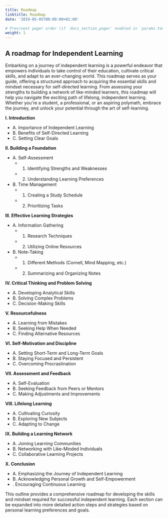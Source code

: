 ```yaml
---
title: Roadmap
linktitle: Roadmap
date: '2019-05-05T00:00:00+01:00'

# Prev/next pager order (if `docs_section_pager` enabled in `params.toml`)
weight: 1
---
```


##  A roadmap for Independent Learning

Embarking on a journey of independent learning is a powerful endeavor that empowers individuals to take control of their education, cultivate critical skills, and adapt to an ever-changing world. This roadmap serves as your guide, offering a structured approach to acquiring the essential skills and mindset necessary for self-directed learning. From assessing your strengths to building a network of like-minded learners, this roadmap will help you navigate the exciting path of lifelong, independent learning. Whether you're a student, a professional, or an aspiring polymath, embrace the journey, and unlock your potential through the art of self-learning.

**I. Introduction**
   * A. Importance of Independent Learning
   * B. Benefits of Self-Directed Learning
   * C. Setting Clear Goals
   
**II. Building a Foundation**
   * A. Self-Assessment
      * 1. Identifying Strengths and Weaknesses
      * 2. Understanding Learning Preferences
   * B. Time Management
      * 1. Creating a Study Schedule
      * 2. Prioritizing Tasks
   
**III. Effective Learning Strategies**
   * A. Information Gathering
      * 1. Research Techniques
      * 2. Utilizing Online Resources
   * B. Note-Taking
      * 1. Different Methods (Cornell, Mind Mapping, etc.)
      * 2. Summarizing and Organizing Notes
   
**IV. Critical Thinking and Problem Solving**
   * A. Developing Analytical Skills
   * B. Solving Complex Problems
   * C. Decision-Making Skills
   
**V. Resourcefulness**
   * A. Learning from Mistakes
   * B. Seeking Help When Needed
   * C. Finding Alternative Resources
   
**VI. Self-Motivation and Discipline**
   * A. Setting Short-Term and Long-Term Goals
   * B. Staying Focused and Persistent
   * C. Overcoming Procrastination
   
**VII. Assessment and Feedback**
   * A. Self-Evaluation
   * B. Seeking Feedback from Peers or Mentors
   * C. Making Adjustments and Improvements
   
**VIII. Lifelong Learning**
   * A. Cultivating Curiosity
   * B. Exploring New Subjects
   * C. Adapting to Change
   
**IX. Building a Learning Network**
   * A. Joining Learning Communities
   * B. Networking with Like-Minded Individuals
   * C. Collaborative Learning Projects
   
**X. Conclusion**
   * A. Emphasizing the Journey of Independent Learning
   * B. Acknowledging Personal Growth and Self-Empowerment
   * . Encouraging Continuous Learning

This outline provides a comprehensive roadmap for developing the skills and mindset required for successful independent learning. Each section can be expanded into more detailed action steps and strategies based on personal learning preferences and goals.
